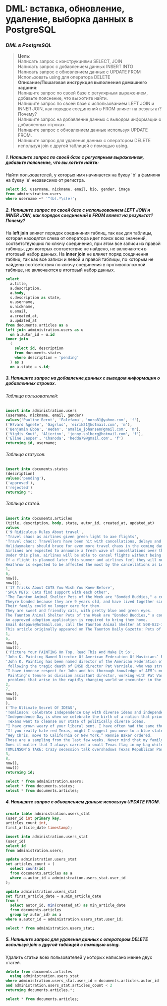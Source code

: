 # DML: вставка, обновление, удаление, выборка данных в PostgreSQL
### _DML в PostgreSQL_
> **Цель**:\
>Написать запрос с конструкциями SELECT, JOIN\
>Написать запрос с добавлением данных INSERT INTO\
>Написать запрос с обновлением данных с UPDATE FROM\
>Использовать using для оператора DELETE\
>**Описание/Пошаговая инструкция выполнения домашнего задания**:\
> Напишите запрос по своей базе с регулярным выражением, добавьте пояснение, что вы хотите найти.\
>  Напишите запрос по своей базе с использованием LEFT JOIN и INNER JOIN, как порядок соединений в FROM влияет на результат? Почему?\
> Напишите запрос на добавление данных с выводом информации о добавленных строках.\
> Напишите запрос с обновлением данные используя UPDATE FROM.\
> Напишите запрос для удаления данных с оператором DELETE используя join с другой таблицей с помощью using.
##### 1. Напишите запрос по своей базе с регулярным выражением, добавьте пояснение, что вы хотите найти:
Найти пользователей, у которых имя начинается на букву 'b' а фамилия на букву 'e' независимо от регистра.
```sql
select id, username, nickname, email, bio, gender, image
from administration.users
where username ~* '^(b).*\s(e)';
```
##### 2. Напишите запрос по своей базе с использованием LEFT JOIN и INNER JOIN, как порядок соединений в FROM влияет на результат? Почему?
 На **left join** влияет порядок соедининия таблиц, так как для таблицы, которая находятся слева от оператора идет поиск всех значений, соответствующих по ключу соединения, при этом все записи из правой таблицы, для которых соответствие не найдено, не включаются в итоговый набор данных.
На **inner join** не влияет поряд соединения таблиц, так как все записи и левой и правой таблицы, по которым не найдены соответствия по ключу соединения в противоположной таблице, не включаются в итоговый набор данных.
```sql
select 
  a.title,
  a.description,
  a.body,
  s.description as state,
  u.username,
  u.nickname,
  u.email,
  a.created_at,
  a.updated_at
from documents.articles as a
left join administration.users as u
  on a.autor_id = u.id
inner join 
  (
    select id, description
    from documents.states
    where description = 'pending'
  ) as s
  on a.state = s.id;
```
##### 3. Напишите запрос на добавление данных с выводом информации о добавленных строках.
###### Таблица пользователей:
```sql
insert into administration.users 
(username, nickname, email, gender)
values('Pauline Bernt', 'Falefama', 'nora81@yahoo.com', 'f'),
('H?vard Agnete', 'Gagrlus', 'eirik21@hotmail.com', 'm'),
('Benjamin Ebba', 'Hedan', 'amalie_johansen@gmail.com', 'm'),
('Vigdis Knut', 'Alierinn', 'jenny.solberg@hotmail.com', 'f'),
('Eline Jesper', 'Chanoda', 'hedda79@gmail.com', 'f')
returning id, username;
```
###### Таблица статусов:
```sql
insert into documents.states
(description)
values('pending'),
('approved'),
('rejected')
returning *;
```
###### Таблица статей:
```sql
insert into documents.articles
(title, description, body, state, autor_id, created_at, updated_at)
values
('9 Ridiculous Rules About travel',
'Travel chaos as airlines given green light to axe flights',
'Travel chaos: Travellers have been hit with cancellations, delays and missing baggage. Photo: PA
Holidaymakers should brace for even more travel chaos in the coming days as airlines have been given a green light to cancel flights this summer without incurring in any fines.
Airlines are expected to announce a fresh wave of cancellations over the summer period as the government introduced an "airline slot amnesty".
Under this plan, airlines will be able to cancel flights without being penalised for not using their airport slot, but must finalise their summer schedule by Friday 8 July.
If a flight is planned later this summer and airlines feel they will not be able to staff it, they can cancel it without incurring fines or penalties.
Heathrow is expected to be affected the most by the cancellations as London busiest airport struggles to cope with demand.',
1,
6,
now(),
now()),
('17 Tricks About CATS You Wish You Knew Before',
'SPCA PETS: Cats find support with each other',
'The Taunton Animal Shelter Pets of the Week are "Bonded Buddies," a couple of male domestic short hair cats.
Theyre bonded because they are 9 years old, and have lived together since they were kittens.
Their family could no longer care for them.
They are sweet and friendly cats, with pretty blue and green eyes.
The Taunton Animal Shelter Pets of the Week are "Bonded Buddies," a couple of male domestic short hair cats.
An approved adoption application is required to bring them home.
Email ds4paws@hotmail.com, call the Taunton Animal Shelter at 508-822-1463, or visit www.tauntonshelter.petfinder.com.
This article originally appeared on The Taunton Daily Gazette: Pets of the Week Bonded Buddies Taunton Animal Shelter cat rescue',
1,
6,
now(),
now()),
('Picture Your PAINTING On Top. Read This And Make It So',
'John K. Painting Named Director Of American Federation Of Musicians’ Electronic Media Services Division Following Tragic Death Of His Predecessor',
'John K. Painting has been named director of the American Federation of Musicians’ Electronic Media Services Division (EMSD) and assistant to the president
 following the tragic death of EMSD director Pat Varriale, who was struck and killed last month by a hit-and-run MTA bus on Staten Island. He was 69.
“I have immense respect for John and his thorough knowledge of AFM’s media agreements,” said AFM president Ray Hair, who made the appointment. “During John
 Painting’s tenure as division assistant director, working with Pat Varriale, he demonstrated his ability to tackle and resolve the difficult and complex
 problems that arise in the rapidly changing world we encounter in the negotiation and administration of electronic media agreements.”',
2,
7,
now(),
now()
),
('The Ultimate Secret Of IDEAS',
'Tomlinson: Celebrate Independence Day with diverse ideas and independent thinking',
'Independence Day is when we celebrate the birth of a nation that prioritizes individual liberty over social conformity, which is why it’s so sad that so many
 Texans want to cleanse our state of politically diverse ideas.
“I have grown weary of your liberal bent. I have often had the same thought: Why don’t you move to a more liberal-friendly state?” Nancy Reese writes.
“If you really hate red Texas, might I suggest you move to a blue state?” Dan Barth asked.
“Hey Chris, move to California or New York,” Rennie Baker ordered.
Those are a sampling from the last few weeks. Never mind that my family has been here since 1849 or that I graduated from the University of Texas at Austin.
Does it matter that I always carried a small Texas flag in my bag while traveling the world for good luck?
TOMLINSON’S TAKE: Crazy secession talk overshadows Texas Republican Party platforms good ideas.',
3,
8,
now(),
now())
returning id;

select * from administration.users;
select * from documents.states;
select * from documents.articles;
```
##### 4. Напишите запрос с обновлением данные используя UPDATE FROM.
```sql
create table administration.users_stat
(user_id int primary key, 
articles_count int,
first_article_date timestamp);

insert into administration.users_stat
(user_id)
select id
from administration.users;

update administration.users_stat
set articles_count = (
  select count(id)
  from documents.articles as a
  where a.autor_id = administration.users_stat.user_id
);

update administration.users_stat
set first_article_date = a.min_article_date
from (
  select autor_id, min(created_at) as min_article_date
  from documents.articles
  group by autor_id) as a
where a.autor_id = administration.users_stat.user_id;

select * from administration.users_stat;
```

##### 5. Напишите запрос для удаления данных с оператором DELETE используя join с другой таблицей с помощью using.
Удалить статьи всех пользователей у которых написано менее двух статей.
```sql
delete from documents.articles
  using administration.users_stat
where administration.users_stat.user_id = documents.articles.autor_id
and administration.users_stat.articles_count < 2
returning documents.articles.*;

select * from documents.articles;
```